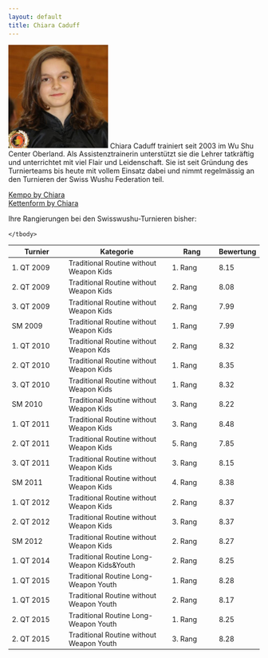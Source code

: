 ```yaml
---
layout: default
title: Chiara Caduff
---
```


<img class="ifloat-left" src="/images/chiara-caduff.jpg" alt="Chiara Caduff" width="200px">
Chiara Caduff trainiert seit 2003 im Wu Shu Center Oberland. Als Assistenztrainerin unterstützt sie die Lehrer tatkräftig und unterrichtet mit viel Flair und Leidenschaft. Sie ist seit Gründung des Turnierteams bis heute mit vollem Einsatz dabei und nimmt regelmässig an den Turnieren der Swiss Wushu Federation teil.

<a target="_blank" href="https://www.flickr.com/photos/117851037@N03/13425054223/" >Kempo by Chiara</a><br>
<a target="_blank" href="https://www.flickr.com/photos/117851037@N03/18743110369/in/dateposted-public/" >Kettenform by Chiara</a>

Ihre Rangierungen bei den Swisswushu-Turnieren bisher:
<table> 
	<thead> 
		<tr> 
			<th width="100">Turnier</th> 
			<th>Kategorie</th> 
			<th width="80">Rang</th> 
			<th width="50">Bewertung</th> 
		</tr> 
	</thead> 
	<tbody> 
		<tr> 
			<td>1. QT 2009</td> 
			<td>Traditional Routine without Weapon Kids</td> 
			<td>1. Rang</td> 
			<td>8.15</td> 
		</tr> 
		<tr> 
			<td>2. QT 2009</td> 
			<td>Traditional Routine without Weapon Kids</td> 
			<td>2. Rang</td> 
			<td>8.08</td> 
		</tr> 
		<tr> 
			<td>3. QT 2009</td> 
			<td>Traditional Routine without Weapon Kids</td> 
			<td>2. Rang</td> 
			<td>7.99</td> 
		</tr> 
		<tr> 
			<td>SM 2009</td> 
			<td>Traditional Routine without Weapon Kids</td> 
			<td>1. Rang</td> 
			<td>7.99</td> 
		</tr> 
		<tr> 
			<td>1. QT 2010</td> 
			<td>Traditional Routine without Weapon Kds</td> 
			<td>2. Rang</td> 
			<td>8.32</td> 
		</tr> 
		<tr> 
			<td>2. QT 2010</td> 
			<td>Traditional Routine without Weapon Kids</td> 
			<td>1. Rang</td> 
			<td>8.35</td> 
		</tr>
		<tr> 
			<td>3. QT 2010</td> 
			<td>Traditional Routine without Weapon Kids</td> 
			<td>1. Rang</td> 
			<td>8.32</td> 
		</tr>
		<tr> 
			<td>SM 2010</td> 
			<td>Traditional Routine without Weapon Kids</td> 
			<td>3. Rang</td> 
			<td>8.22</td> 
		</tr> 
		<tr> 
			<td>1. QT 2011</td> 
			<td>Traditional Routine without Weapon Kids</td> 
			<td>3. Rang</td> 
			<td>8.48</td> 
		</tr> 
		<tr> 
			<td>2. QT 2011</td> 
			<td>Traditional Routine without Weapon Kids</td> 
			<td>5. Rang</td> 
			<td>7.85</td> 
		</tr> 
		<tr> 
			<td>3. QT 2011</td> 
			<td>Traditional Routine without Weapon Kids</td> 
			<td>3. Rang</td> 
			<td>8.15</td> 
		</tr> 
		<tr> 
			<td>SM 2011</td> 
			<td>Traditional Routine without Weapon Kids</td> 
			<td>4. Rang</td> 
			<td>8.38</td> 
		</tr> 
		<tr> 
			<td>1. QT 2012</td> 
			<td>Traditional Routine without Weapon Kids</td> 
			<td>2. Rang</td> 
			<td>8.37</td> 
		</tr> 
		<tr> 
			<td>2. QT 2012</td> 
			<td>Traditional Routine without Weapon Kids</td> 
			<td>3. Rang</td> 
			<td>8.37</td> 
		</tr> 
		<tr> 
			<td>SM 2012</td> 
			<td>Traditional Routine without Weapon Kids</td> 
			<td>2. Rang</td> 
			<td>8.27</td> 
		</tr> 
		<tr> 
			<td>1. QT 2014</td> 
			<td>Traditional Routine Long-Weapon Kids&Youth</td> 
			<td>2. Rang</td> 
			<td>8.25</td> 
		</tr> 
		<tr> 
			<td>1. QT 2015</td> 
			<td>Traditional Routine Long-Weapon Youth</td> 
			<td>1. Rang</td> 
			<td>8.28</td> 
		</tr> 
		<tr> 
			<td>1. QT 2015</td> 
			<td>Traditional Routine without Weapon Youth</td> 
			<td>2. Rang</td> 
			<td>8.17</td> 
		</tr> 
		<tr> 
			<td>2. QT 2015</td> 
			<td>Traditional Routine Long-Weapon Youth</td> 
			<td>1. Rang</td> 
			<td>8.25</td> 
		</tr> 
				<tr> 
			<td>2. QT 2015</td> 
			<td>Traditional Routine without Weapon Youth</td> 
			<td>3. Rang</td> 
			<td>8.28</td> 
		</tr> 


	</tbody>
</table>